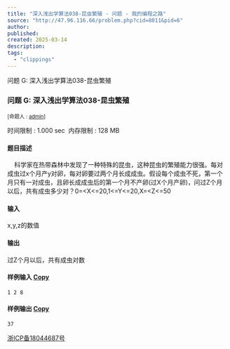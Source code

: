 ```yaml
---
title: "深入浅出学算法038-昆虫繁殖 - 问题 - 我的编程之路"
source: "http://47.96.116.66/problem.php?cid=8011&pid=6"
author:
published:
created: 2025-03-14
description:
tags:
  - "clippings"
---
```

问题 G: 深入浅出学算法038-昆虫繁殖

### 问题 G: 深入浅出学算法038-昆虫繁殖

<sub>[命题人 : <span id="creator"><a href="http://47.96.116.66/userinfo.php?user=admin">admin</a></span>]</sub>

时间限制 : 1.000 sec  内存限制 : 128 MB  
  

#### 题目描述

    科学家在热带森林中发现了一种特殊的昆虫，这种昆虫的繁殖能力很强。每对成虫过x个月产y对卵，每对卵要过两个月长成成虫。假设每个成虫不死，第一个月只有一对成虫，且卵长成成虫后的第一个月不产卵(过X个月产卵)，问过Z个月以后，共有成虫多少对？0=<X<=20,1<=Y<=20,X=<Z<=50  

#### 输入

x,y,z的数值  

#### 输出

过Z个月以后，共有成虫对数  

#### 样例输入 [Copy](http://47.96.116.66/)

```
1 2 8
```

#### 样例输出 [Copy](http://47.96.116.66/)

```
37
```

  

[浙ICP备18044687号](http://beian.miit.gov.cn/)